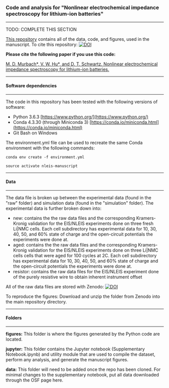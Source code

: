 ### Code and analysis for "Nonlinear electrochemical impedance spectroscopy for lithium-ion batteries"
------------------------------------------------------------------------------------------------------

TODO: COMPLETE THIS SECTION

[This repository](https://github.com/mdmurbach/nleis-battery-manuscript) contains all of the data, code, and figures, used in the manuscript. To cite this repository: [![DOI](https://zenodo.org/badge/xxxxx.svg)](https://zenodo.org/badge/latestdoi/xxx)

**Please cite the following paper if you use this code:**

[M. D. Murbach\*, V. W. Hu\*, and D. T. Schwartz. Nonlinear electrochemical impedance spectroscopy for lithium-ion batteries.]()

---------------------------
#### Software dependencies
---------------------------

The code in this repository has been tested with the following versions of software:

- Python 3.6.3 [https://www.python.org/](https://www.python.org/)
- Conda 4.3.30 (through Miniconda 3) [https://conda.io/miniconda.html](https://conda.io/miniconda.html)
- Git Bash on Windows

The environment.yml file can be used to recreate the same Conda environment with the following commands:

`conda env create -f environment.yml`

`source activate nleis-manuscript`

----------
#### Data
----------

The data file is broken up between the experimental data (found in the "raw" folder) and simulation data (found in the "simulation" folder). The experimental data is further broken down into:

- new: contains the the raw data files and the corresponding Kramers-Kronig validation for the EIS/NLEIS experiments done on three fresh Li|NMC cells. Each cell subdirectory has experimental data for 10, 30, 40, 50, and 60% state of charge and the open-circuit potentials the experiments were done at.
- aged: contains the the raw data files and the corresponding Kramers-Kronig validation for the EIS/NLEIS experiments done on three Li|NMC cells cells that were aged for 100 cycles at 2C. Each cell subdirectory has experimental data for 10, 30, 40, 50, and 60% state of charge and the open-circuit potentials the experiments were done at.
- resistor: contains the raw data files for the EIS/NLEIS experiment done of the purely resistive wire to obtain inherent instrument offset


All of the raw data files are stored with Zenodo: [![DOI](https://zenodo.org/badge/xxxxx.svg)](https://zenodo.org/badge/latestdoi/xxx)

To reproduce the figures: Download and unzip the folder from Zenodo into the main repository directory.

---------------
#### Folders
---------------

**figures:**  This folder is where the figures generated by the Python code are located.

**jupyter:**  This folder contains the Jupyter notebook (Supplementary Notebook.ipynb) and utility module that are used to compile the dataset, perform any analysis, and generate the manuscript figures.

**data:** This folder will need to be added once the repo has been cloned. For minimal changes to the supplementary notebook, put all data downloaded through the OSF page here.